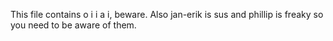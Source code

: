 This file contains o i i a i, beware. Also jan-erik is sus and phillip is freaky so you need to be aware of them.
